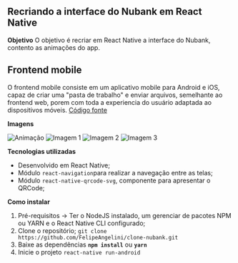 ## **Recriando a interface do Nubank em React Native**

**Objetivo**
O objetivo é recriar em React Native a interface do Nubank, contento as animações do app.

## Frontend mobile <a name="mobile"></a>
O frontend mobile consiste em um aplicativo mobile para Android e iOS, capaz de criar uma "pasta de trabalho" e enviar arquivos, semelhante ao frontend web, porem com toda a experiencia do usuário adaptada ao dispositivos móveis.
[Código fonte](https://github.com/FelipeAngelini/omnistack6-mobile)

**Imagens**

![Animação](https://github.com/FelipeAngelini/clone-nubank/blob/master/imagens/animacao.gif)
![Imagem 1](https://github.com/FelipeAngelini/clone-nubank/blob/master/imagens/imagem1.png)
![Imagem 2](https://github.com/FelipeAngelini/clone-nubank/blob/master/imagens/imagem2.png)
![Imagem 3](https://github.com/FelipeAngelini/clone-nubank/blob/master/imagens/imagem3.png)

**Tecnologias utilizadas**

 - Desenvolvido em React Native;
 - Módulo `react-navigation`para realizar a navegação entre as telas;
 - Módulo `react-native-qrcode-svg`, componente para apresentar o QRCode;
 
 **Como instalar**
1. Pré-requisitos -> Ter o NodeJS instalado, um gerenciar de pacotes NPM ou YARN e o React Native CLI configurado;
2. Clone o repositório;
````git clone https://github.com/FelipeAngelini/clone-nubank.git````
3. Baixe as dependências
**````npm install````** ou **````yarn````** 
4. Inicie o projeto
````react-native run-android```` 
